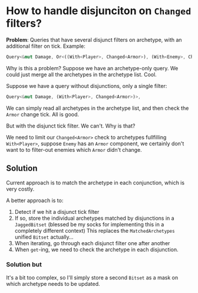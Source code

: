 # How to handle disjunciton on `Changed` filters?

**Problem**: Queries that have several disjunct filters on archetype, with an
additional filter on tick. Example:

```rust
Query<&mut Damage, Or<((With<Player>, Changed<Armor>), (With<Enemy>, Changed<Damage>))>>,
```

Why is this a problem? Suppose we have an archetype-only query. We could just
merge all the archetypes in the archetype list. Cool.

Suppose we have a query without disjunctions, only a single filter:

```rust
Query<&mut Damage, (With<Player>, Changed<Armor>)>,
```

We can simply read all archetypes in the archetype list, and then check the
`Armor` change tick. All is good.

But with the disjunct tick filter. We can't. Why is that?

We need to limit our `Changed<Armor>` check to archetypes fullfilling `With<Player>`,
suppose `Enemy` has an `Armor` component, we certainly don't want to to filter-out
enemies which `Armor` didn't change.

## Solution

Current approach is to match the archetype in each conjunction, which is very
costly.

A better approach is to:

1. Detect if we hit a disjunct tick filter
2. If so, store the individual archetypes matched by disjunctions in a `JaggedBitset`
   (blessed be my socks for implementing this in a completely different context)
   This replaces the `MatchedArchetypes` unified `Bitset` actually…
3. When iterating, go through each disjunct filter one after another
4. When `get`-ing, we need to check the archetype in each disjunction.

### Solution but

It's a bit too complex, so I'll simply store a second `Bitset` as a mask on
which archetype needs to be updated.

